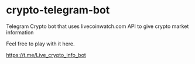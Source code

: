 # crypto-telegram-bot

Telegram Crypto bot that uses livecoinwatch.com API to give crypto market information

Feel free to play with it here. 

https://t.me/Live_crypto_info_bot
